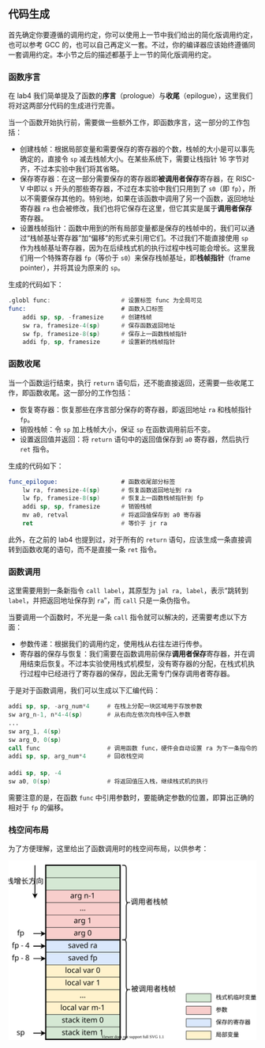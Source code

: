 ## 代码生成

首先确定你要遵循的调用约定，你可以使用上一节中我们给出的简化版调用约定，也可以参考 GCC 的，也可以自己再定义一套。不过，你的编译器应该始终遵循同一套调用约定。本小节之后的描述都基于上一节的简化版调用约定。

### 函数序言

在 lab4 我们简单提及了函数的**序言**（prologue）与**收尾**（epilogue），这里我们将对这两部分代码的生成进行完善。

当一个函数开始执行前，需要做一些额外工作，即函数序言，这一部分的工作包括：

* 创建栈帧：根据局部变量和需要保存的寄存器的个数，栈帧的大小是可以事先确定的，直接令 `sp` 减去栈帧大小。在某些系统下，需要让栈指针 16 字节对齐，不过本实验中我们将其省略。
* 保存寄存器：在这一部分需要保存的寄存器即**被调用者保存**寄存器，在 RISC-V 中即以 `s` 开头的那些寄存器，不过在本实验中我们只用到了 `s0`（即 `fp`），所以不需要保存其他的。特别地，如果在该函数中调用了另一个函数，返回地址寄存器 `ra` 也会被修改，我们也将它保存在这里，但它其实是属于**调用者保存**寄存器。
* 设置栈帧指针：函数中用到的所有局部变量都是保存的栈帧中的，我们可以通过“栈帧基址寄存器”加“偏移”的形式来引用它们。不过我们不能直接使用 `sp` 作为栈帧基址寄存器，因为在后续栈式机的执行过程中栈可能会增长。这里我们用一个特殊寄存器 `fp`（等价于 `s0`）来保存栈帧基址，即**栈帧指针**（frame pointer），并将其设为原来的 `sp`。

生成的代码如下：

```asm
.globl func:                    # 设置标签 func 为全局可见
func:                           # 函数入口标签
    addi sp, sp, -framesize     # 创建栈帧
    sw ra, framesize-4(sp)      # 保存函数返回地址
    sw fp, framesize-8(sp)      # 保存上一函数栈帧指针
    addi fp, sp, framesize      # 设置新的栈帧指针
```

### 函数收尾

当一个函数运行结束，执行 `return` 语句后，还不能直接返回，还需要一些收尾工作，即函数收尾。这一部分的工作包括：

* 恢复寄存器：恢复那些在序言部分保存的寄存器，即返回地址 `ra` 和栈帧指针 `fp`。
* 销毁栈帧：令 `sp` 加上栈帧大小，保证 `sp` 在函数调用前后不变。
* 设置返回值并返回：将 `return` 语句中的返回值保存到 `a0` 寄存器，然后执行 `ret` 指令。

生成的代码如下：

```asm
func_epilogue:                  # 函数收尾部分标签
    lw ra, framesize-4(sp)      # 恢复函数返回地址到 ra
    lw fp, framesize-8(sp)      # 恢复上一函数栈帧指针到 fp
    addi sp, sp, framesize      # 销毁栈帧
    mv a0, retval               # 将返回值保存到 a0 寄存器
    ret                         # 等价于 jr ra
```

此外，在之前的 lab4 也提到过，对于所有的 `return` 语句，应该生成一条直接调转到函数收尾的语句，而不是直接一条 `ret` 指令。

### 函数调用

这里需要用到一条新指令 `call label`，其原型为 `jal ra, label`，表示“跳转到 `label`，并把返回地址保存到 `ra`”，而 `call` 只是一条伪指令。

当要调用一个函数时，不光是一条 `call` 指令就可以解决的，还需要考虑以下方面：

* 参数传递：根据我们的调用约定，使用栈从右往左进行传参。
* 寄存器的保存与恢复：我们需要在函数调用前保存**调用者保存**寄存器，并在调用结束后恢复。不过本实验使用栈式机模型，没有寄存器的分配，在栈式机执行过程中已经进行了寄存器的保存，因此无需专门保存调用者寄存器。

于是对于函数调用，我们可以生成以下汇编代码：

```asm
addi sp, sp, -arg_num*4     # 在栈上分配一块区域用于存放参数
sw arg_n-1, n*4-4(sp)       # 从右向左依次向栈中压入参数
...
sw arg_1, 4(sp)
sw arg_0, 0(sp)
call func                   # 调用函数 func，硬件会自动设置 ra 为下一条指令的地址
addi sp, sp, arg_num*4      # 回收栈空间

addi sp, sp, -4
sw a0, 0(sp)                # 将返回值压入栈，继续栈式机的执行
```

需要注意的是，在函数 `func` 中引用参数时，要能确定参数的位置，即算出正确的相对于 `fp` 的偏移。

### 栈空间布局

为了方便理解，这里给出了函数调用时的栈空间布局，以供参考：

![栈空间布局](pics/stack_frame.svg)
